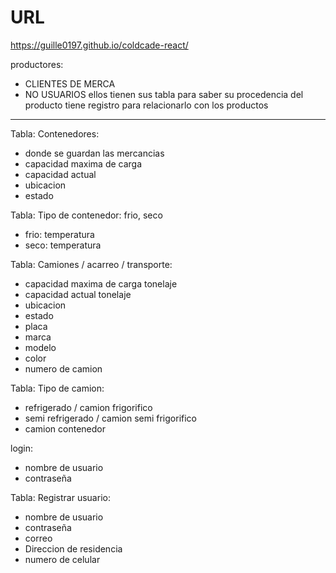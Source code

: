 
# URL
https://guille0197.github.io/coldcade-react/


productores:

* CLIENTES DE MERCA
* NO USUARIOS
ellos tienen sus tabla para saber su procedencia del producto
tiene registro para relacionarlo con los productos

------------------------------------------------------------

Tabla: Contenedores:

* donde se guardan las mercancias
* capacidad maxima de carga
* capacidad actual
* ubicacion
* estado

Tabla: Tipo de contenedor:
frio, seco

* frio: temperatura
* seco: temperatura

Tabla: Camiones / acarreo / transporte:

* capacidad maxima de carga tonelaje
* capacidad actual tonelaje
* ubicacion
* estado
* placa
* marca
* modelo
* color
* numero de camion

Tabla: Tipo de camion:
* refrigerado / camion frigorifico
* semi refrigerado / camion semi frigorifico
* camion contenedor

login:

* nombre de usuario
* contraseña

Tabla: Registrar usuario:

* nombre de usuario
* contraseña
* correo
* Direccion de residencia
* numero de celular
